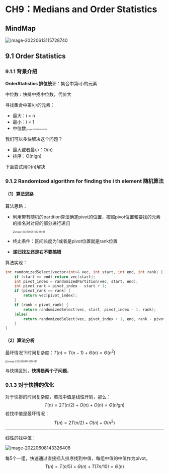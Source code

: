 # CH9：Medians and Order Statistics

## MindMap

![image-20220613115728740](https://cdn.jsdelivr.net/gh/Holmes233666/blogImage@main/img/image-20220613115728740.png)

## 9.1 Order Statistics

### 9.1.1 背景介绍

**OrderStatistics 排位统计**：集合中第i小的元素

中位数：快排中找中位数，代价大

寻找集合中第i小的元素：

- 最大：i = n
- 最小：i = 1
- 中位数<img src="https://cdn.jsdelivr.net/gh/Holmes233666/blogImage@main/img/image-20220608143214854.png" alt="image-20220608143214854" style="zoom:33%;" />

我们可以多快解决这个问题？

- 最大或者最小：O(n)
- 排序：O(nlgn)

下面尝试用O(n)解决

### 9.1.2 Randomized algorithm for finding the i th element 随机算法

#### （1）算法思路

算法思路：

- 利用带有随机的partition算法确定pivot的位置，按照pivot位置和要找的元素的排名对对应的部分进行递归

  <img src="https://cdn.jsdelivr.net/gh/Holmes233666/blogImage@main/img/image-20220608143235496.png" alt="image-20220608143235496" style="zoom:50%;" />

- 终止条件：区间长度为1或者是pivot位置就是rank位置

- **递归找左还是右不要搞错**

算法实现：

```cpp
int randomizedSelect(vector<int>& vec, int start, int end, int rank) {
	if (start == end) return vec[start];
	int pivot_index = randomizedPartition(vec, start, end);
	int pivot_rank = pivot_index - start + 1;
	if (pivot_rank == rank) {
		return vec[pivot_index];
	}
	if (rank < pivot_rank) {
		return randomizedSelect(vec, start, pivot_index - 1, rank);				// 左边找 
	}else{
		return randomizedSelect(vec, pivot_index + 1, end, rank - pivot_rank);	// 右边找 
	}
}
```

#### （2）算法分析

最坏情况下时间复杂度：$T(n) = T(n-1) +\Theta(n) = \Theta(n^2)$

<img src="https://cdn.jsdelivr.net/gh/Holmes233666/blogImage@main/img/image-20220608143314381.png" alt="image-20220608143314381" style="zoom:50%;" />

与快排区别，**快排是两个子问题**。

### 9.1.3 对于快排的优化

对于快排的时间复杂度，若找中值是线性开销，那么：
$$
T(n) = 2T(n/2) + O(n) + O(n)
=\Theta(nlgn)
$$
若找中值是最坏情况：
$$
T(n) = 2T(n/2) + O(n) +O(n^2)
$$

---

线性的找中值：

![image-20220608143326408](https://cdn.jsdelivr.net/gh/Holmes233666/blogImage@main/img/image-20220608143326408.png)

每5个一组，快速通过直接插入排序找到中值，每组中值的中值作为pivot。
$$
T(n) = T(n/5) + \Theta(n) + T(7n/10) = \Theta(n)
$$
